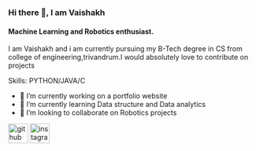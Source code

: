### Hi there 👋, I am Vaishakh
#### Machine Learning and Robotics enthusiast.
I am Vaishakh and i am currently pursuing my B-Tech degree in CS from college of engineering,trivandrum.I would absolutely love to contribute on projects

Skills: PYTHON/JAVA/C

- 🔭 I’m currently working on a portfolio website 
- 🌱 I’m currently learning Data structure and Data analytics 
- 👯 I’m looking to collaborate on Robotics projects 


[<img src='https://cdn.jsdelivr.net/npm/simple-icons@3.0.1/icons/github.svg' alt='github' height='40'>](https://github.com/vaishakhraveendran)  [<img src='https://cdn.jsdelivr.net/npm/simple-icons@3.0.1/icons/instagram.svg' alt='instagram' height='40'>](https://www.instagram.com/xenon_floppy/)  

